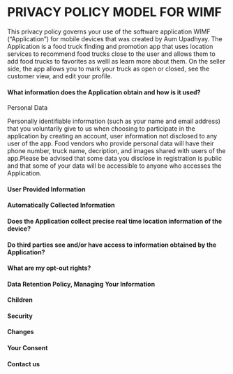 <body>
<h1>PRIVACY POLICY MODEL FOR WIMF</h1>
<p>This privacy policy governs your use of the software application WIMF (“Application”) for mobile devices that was created by Aum Upadhyay. The Application is a food truck finding and promotion app that uses location services to recommend food trucks close to the user and allows them to add food trucks to favorites as welll as learn more about them. On the seller side, the app allows you to mark your truck as open or closed, see the customer view, and edit your profile. </p>
<h4>What information does the Application obtain and how is it used?</h4>
<p>Personal Data</p>
<p>Personally identifiable information (such as your name and email address) that you voluntarily give to us when choosing to participate in the application by creating an account, user information not disclosed to any user of the app. Food vendors who provide personal data will have their phone number, truck name, decription, and images shared with users of the app.Please be advised that some data you disclose in registration is public and that some of your data will be accessible to anyone who accesses the Application.</p>
<h4>User Provided Information </h4>
<h4>Automatically Collected Information</h4>
<h4>Does the Application collect precise real time location information of the device?</h4>
<h4>Do third parties see and/or have access to information obtained by the Application?</h4>
<h4>What are my opt-out rights?</h4>
<h4>Data Retention Policy, Managing Your Information</h4>
<h4>Children</h4>
<h4>Security</h4>
<h4>Changes</h4>
<h4>Your Consent</h4>
<h4>Contact us</h4>
</body>
